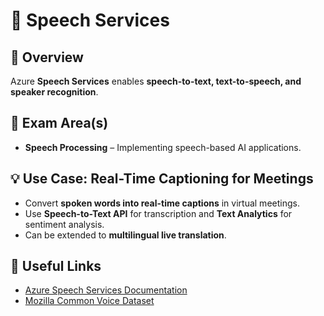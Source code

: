 
# 📌 Speech Services

## 📝 Overview
Azure **Speech Services** enables **speech-to-text, text-to-speech, and speaker recognition**.

## 🎯 Exam Area(s)
- **Speech Processing** – Implementing speech-based AI applications.

## 💡 Use Case: Real-Time Captioning for Meetings
- Convert **spoken words into real-time captions** in virtual meetings.
- Use **Speech-to-Text API** for transcription and **Text Analytics** for sentiment analysis.
- Can be extended to **multilingual live translation**.

## 🔗 Useful Links
- [Azure Speech Services Documentation](https://learn.microsoft.com/en-us/azure/ai-services/speech-service/)
- [Mozilla Common Voice Dataset](https://commonvoice.mozilla.org/en/datasets)
